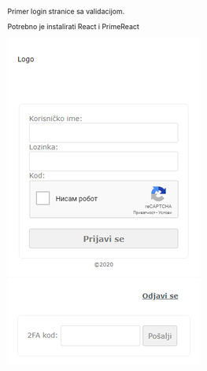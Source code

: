 Primer login stranice sa validacijom.

Potrebno je instalirati React i PrimeReact

<img alt="login" src="https://github.com/branislavkeselj/login-reCAPTCHA-2fa/blob/master/images/logo.PNG">

<img alt="login" src="https://github.com/branislavkeselj/login-reCAPTCHA-2fa/blob/master/images/2fa.PNG">
